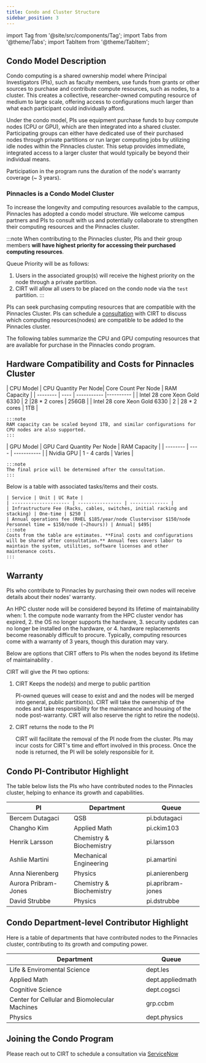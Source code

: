 ```yaml
---
title: Condo and Cluster Structure
sidebar_position: 3
---
```


import Tag from '@site/src/components/Tag';
import Tabs from '@theme/Tabs';
import TabItem from '@theme/TabItem';

## Condo Model Description 
Condo computing is a shared ownership model where Principal Investigators (PIs), such as faculty members, use funds from grants or other sources to purchase and contribute compute resources, such as nodes, to a cluster. This creates a collective, researcher-owned computing resource of medium to large scale, offering access to configurations much larger than what each participant could individually afford.

Under the condo model, PIs use equipment purchase funds to buy compute nodes (CPU or GPU), which are then integrated into a shared cluster. Participating groups can either have dedicated use of their purchased nodes through private partitions or run larger computing jobs by utilizing idle nodes within the Pinnacles cluster. This setup provides immediate, integrated access to a larger cluster that would typically be beyond their individual means.


Participation in the program runs the duration of the node's warranty coverage (~ 3 years).

### Pinnacles is a Condo Model Cluster
To increase the longevity and computing resources available to the campus, Pinnacles has adopted a condo model structure. We welcome campus partners and PIs to consult with us and potentially collaborate to strengthen their computing resources and the Pinnacles cluster. 

:::note
When contributing to the Pinnacles cluster, PIs and their group members **will have highest priority for accessing their purchased computing resources**.

Queue Priority will be as follows: 

1. Users in the associated group(s) will receive the highest priority on the node through a private partition.
2. CIRT will allow all users to be placed on the condo node via the `test` partition.
:::

PIs can seek purchasing computing resources that are compatible with the Pinnacles Cluster. PIs can schedule a [consultation](https://ucmerced.service-now.com/servicehub?id=public_kb_article&sys_id=3c3ee9ff1b67a0543a003112cd4bcb13&form_id=06da3f8edbfc08103c4d56f3ce9619f4) with CIRT to discuss which computing resources(nodes) are compatible to be added to the Pinnacles cluster. 

The following tables summarize the CPU and GPU computing resources that are available for purchase in the Pinnacles condo program. 

## Hardware Compatibility and Costs for Pinnacles Cluster


<Tabs>
  
  <TabItem value="CPU" label="CPU Details" default>
    | CPU Model	| CPU Quantity Per Node| Core Count Per Node | RAM Capacity | 
    | -------- | ---- | ----------- |---------- |
    | Intel 28 core Xeon Gold 6330 | 2 |28 * 2 cores | 256GB | 
    | Intel 28 core Xeon Gold 6330 | 2 | 28 * 2 cores | 1TB |

    :::note
    RAM capacity can be scaled beyond 1TB, and similar configurations for CPU nodes are also supported.
    :::

  
  </TabItem>
  
  <TabItem value="GPU" label="GPU Details">
    | GPU Model	| GPU Card Quantity Per Node | RAM Capacity | 
    | -------- | ---- | ----------- |
    | Nvidia GPU | 1 - 4 cards | Varies |

    :::note
    The final price will be determined after the consultation.
    :::
  </TabItem>

   <TabItem value="CIRT Costs" label="CIRT Costs">
    Below is a table with associated tasks/items and their costs. 

    | Service | Unit | UC Rate |
    | --------------------- | ---------------- | -------------- |  
    | Infrastructure Fee (Racks, cables, switches, initial racking and stacking) | One-time | $250 | 
    | Annual operations fee (RHEL $185/year/node Clustervisor $150/node Personnel time = $150/node (~2hours)) | Annual| $495| 
    :::note 
    Costs from the table are estimates. **Final costs and configurations will be shared after consultation.** Annual fees covers labor to maintain the system, utilities, software licenses and other maintenance costs.
    :::
</TabItem>
</Tabs>

## Warranty 

PIs who contribute to Pinnacles by purchasing their own nodes will receive details about their nodes' warranty.

 An HPC cluster node will be considered  beyond its lifetime of maintainability when: 1. the compute node warranty from the HPC cluster vendor has expired, 2. the OS no longer supports the hardware, 3. security updates can no longer be installed on the hardware, or 4. hardware replacements become reasonably difficult to procure. Typically, computing resources come with a warranty of 3 years, though this duration may vary.



Below are options that CIRT offers to PIs when the nodes beyond its lifetime of maintainability . 

CIRT will give the PI two options: 

1. CIRT Keeps the node(s) and merge to public partition

    PI-owned queues will cease to exist and and the nodes will be merged into general, public partition(s).
    CIRT will take the ownership of the nodes and take responsibility for the maintenance and housing of the node post-warranty. CIRT will also reserve the right to retire the node(s).
   
2. CIRT returns the node to the PI

    CIRT will facilitate the removal of the PI node from the cluster. PIs may incur costs for CIRT's time and effort involved in this process. Once the node is returned, the PI will be solely responsible for it.


## Condo PI-Contributor Highlight 
The table below lists the PIs who have contributed nodes to the Pinnacles cluster, helping to enhance its growth and capabilities.

| PI | Department |  Queue | 
| -------------- | ----------------------- | --------------- |
| Bercem Dutagaci | QSB | pi.bdutagaci |
| Changho Kim | Applied Math | pi.ckim103 |
| Henrik Larsson | Chemistry & Biochemistry | pi.larsson |
| Ashlie Martini | Mechanical Engineering | pi.amartini |
| Anna Nierenberg | Physics | pi.anierenberg |
| Aurora Pribram-Jones | Chemistry & Biochemistry | pi.apribram-jones |
| David Strubbe | Physics | pi.dstrubbe |




## Condo Department-level Contributor Highlight
Here is a table of departments that have contributed nodes to the Pinnacles cluster, contributing to its growth and computing power.

| Department | Queue |
| ----------------- | --------------- |
| Life & Enviromental Science | dept.les |
| Applied Math | dept.appliedmath |
| Cognitive Science | dept.cogsci |
| Center for Cellular and Biomolecular Machines | grp.ccbm |
| Physics | dept.physics |

## Joining the Condo Program 
Please reach out to CIRT to schedule a consultation via [ServiceNow](https://ucmerced.service-now.com/servicehub?id=public_kb_article&sys_id=3c3ee9ff1b67a0543a003112cd4bcb13&form_id=06da3f8edbfc08103c4d56f3ce9619f4)
